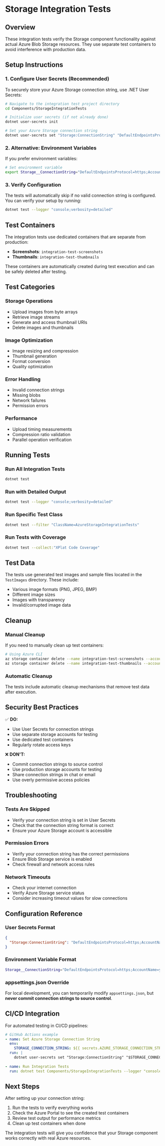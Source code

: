 # Storage Integration Tests

## Overview
These integration tests verify the Storage component functionality against actual Azure Blob Storage resources. They use separate test containers to avoid interference with production data.

## Setup Instructions

### 1. Configure User Secrets (Recommended)
To securely store your Azure Storage connection string, use .NET User Secrets:

```bash
# Navigate to the integration test project directory
cd Components/StorageIntegrationTests

# Initialize user secrets (if not already done)
dotnet user-secrets init

# Set your Azure Storage connection string
dotnet user-secrets set "Storage:ConnectionString" "DefaultEndpointsProtocol=https;AccountName=YOUR_ACCOUNT;AccountKey=YOUR_KEY;EndpointSuffix=core.windows.net"
```

### 2. Alternative: Environment Variables
If you prefer environment variables:

```bash
# Set environment variable
export Storage__ConnectionString="DefaultEndpointsProtocol=https;AccountName=YOUR_ACCOUNT;AccountKey=YOUR_KEY;EndpointSuffix=core.windows.net"
```

### 3. Verify Configuration
The tests will automatically skip if no valid connection string is configured. You can verify your setup by running:

```bash
dotnet test --logger "console;verbosity=detailed"
```

## Test Containers

The integration tests use dedicated containers that are separate from production:

- **Screenshots**: `integration-test-screenshots`
- **Thumbnails**: `integration-test-thumbnails`

These containers are automatically created during test execution and can be safely deleted after testing.

## Test Categories

### Storage Operations
- Upload images from byte arrays
- Retrieve image streams
- Generate and access thumbnail URIs
- Delete images and thumbnails

### Image Optimization
- Image resizing and compression
- Thumbnail generation
- Format conversion
- Quality optimization

### Error Handling
- Invalid connection strings
- Missing blobs
- Network failures
- Permission errors

### Performance
- Upload timing measurements
- Compression ratio validation
- Parallel operation verification

## Running Tests

### Run All Integration Tests
```bash
dotnet test
```

### Run with Detailed Output
```bash
dotnet test --logger "console;verbosity=detailed"
```

### Run Specific Test Class
```bash
dotnet test --filter "ClassName=AzureStorageIntegrationTests"
```

### Run Tests with Coverage
```bash
dotnet test --collect:"XPlat Code Coverage"
```

## Test Data

The tests use generated test images and sample files located in the `TestImages` directory. These include:

- Various image formats (PNG, JPEG, BMP)
- Different image sizes
- Images with transparency
- Invalid/corrupted image data

## Cleanup

### Manual Cleanup
If you need to manually clean up test containers:

```bash
# Using Azure CLI
az storage container delete --name integration-test-screenshots --account-name YOUR_ACCOUNT
az storage container delete --name integration-test-thumbnails --account-name YOUR_ACCOUNT
```

### Automatic Cleanup
The tests include automatic cleanup mechanisms that remove test data after execution.

## Security Best Practices

✅ **DO:**
- Use User Secrets for connection strings
- Use separate storage accounts for testing
- Use dedicated test containers
- Regularly rotate access keys

❌ **DON'T:**
- Commit connection strings to source control
- Use production storage accounts for testing
- Share connection strings in chat or email
- Use overly permissive access policies

## Troubleshooting

### Tests Are Skipped
- Verify your connection string is set in User Secrets
- Check that the connection string format is correct
- Ensure your Azure Storage account is accessible

### Permission Errors
- Verify your connection string has the correct permissions
- Ensure Blob Storage service is enabled
- Check firewall and network access rules

### Network Timeouts
- Check your internet connection
- Verify Azure Storage service status
- Consider increasing timeout values for slow connections

## Configuration Reference

### User Secrets Format
```json
{
  "Storage:ConnectionString": "DefaultEndpointsProtocol=https;AccountName=youraccountname;AccountKey=youraccountkey;EndpointSuffix=core.windows.net"
}
```

### Environment Variable Format
```bash
Storage__ConnectionString="DefaultEndpointsProtocol=https;AccountName=youraccountname;AccountKey=youraccountkey;EndpointSuffix=core.windows.net"
```

### appsettings.json Override
For local development, you can temporarily modify `appsettings.json`, but **never commit connection strings to source control**.

## CI/CD Integration

For automated testing in CI/CD pipelines:

```yaml
# GitHub Actions example
- name: Set Azure Storage Connection String
  env:
    STORAGE_CONNECTION_STRING: ${{ secrets.AZURE_STORAGE_CONNECTION_STRING }}
  run: |
    dotnet user-secrets set "Storage:ConnectionString" "$STORAGE_CONNECTION_STRING" --project Components/StorageIntegrationTests
    
- name: Run Integration Tests
  run: dotnet test Components/StorageIntegrationTests --logger "console;verbosity=detailed"
```

## Next Steps

After setting up your connection string:

1. Run the tests to verify everything works
2. Check the Azure Portal to see the created test containers
3. Review test output for performance metrics
4. Clean up test containers when done

The integration tests will give you confidence that your Storage component works correctly with real Azure resources.